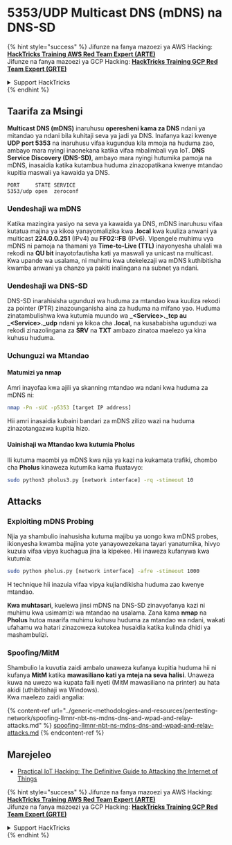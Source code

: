 # 5353/UDP Multicast DNS (mDNS) na DNS-SD

{% hint style="success" %}
Jifunze na fanya mazoezi ya AWS Hacking:<img src="/.gitbook/assets/arte.png" alt="" data-size="line">[**HackTricks Training AWS Red Team Expert (ARTE)**](https://training.hacktricks.xyz/courses/arte)<img src="/.gitbook/assets/arte.png" alt="" data-size="line">\
Jifunze na fanya mazoezi ya GCP Hacking: <img src="/.gitbook/assets/grte.png" alt="" data-size="line">[**HackTricks Training GCP Red Team Expert (GRTE)**<img src="/.gitbook/assets/grte.png" alt="" data-size="line">](https://training.hacktricks.xyz/courses/grte)

<details>

<summary>Support HackTricks</summary>

* Angalia [**mpango wa usajili**](https://github.com/sponsors/carlospolop)!
* **Jiunge na** 💬 [**kikundi cha Discord**](https://discord.gg/hRep4RUj7f) au [**kikundi cha telegram**](https://t.me/peass) au **tufuatilie** kwenye **Twitter** 🐦 [**@hacktricks\_live**](https://twitter.com/hacktricks\_live)**.**
* **Shiriki mbinu za hacking kwa kuwasilisha PRs kwa** [**HackTricks**](https://github.com/carlospolop/hacktricks) na [**HackTricks Cloud**](https://github.com/carlospolop/hacktricks-cloud) github repos.

</details>
{% endhint %}

## **Taarifa za Msingi**

**Multicast DNS (mDNS)** inaruhusu **operesheni kama za DNS** ndani ya mitandao ya ndani bila kuhitaji seva ya jadi ya DNS. Inafanya kazi kwenye **UDP port 5353** na inaruhusu vifaa kugundua kila mmoja na huduma zao, ambayo mara nyingi inaonekana katika vifaa mbalimbali vya IoT. **DNS Service Discovery (DNS-SD)**, ambayo mara nyingi hutumika pamoja na mDNS, inasaidia katika kutambua huduma zinazopatikana kwenye mtandao kupitia maswali ya kawaida ya DNS.
```
PORT     STATE SERVICE
5353/udp open  zeroconf
```
### **Uendeshaji wa mDNS**

Katika mazingira yasiyo na seva ya kawaida ya DNS, mDNS inaruhusu vifaa kutatua majina ya kikoa yanayomalizika kwa **.local** kwa kuuliza anwani ya multicast **224.0.0.251** (IPv4) au **FF02::FB** (IPv6). Vipengele muhimu vya mDNS ni pamoja na thamani ya **Time-to-Live (TTL)** inayonyesha uhalali wa rekodi na **QU bit** inayotofautisha kati ya maswali ya unicast na multicast. Kwa upande wa usalama, ni muhimu kwa utekelezaji wa mDNS kuthibitisha kwamba anwani ya chanzo ya pakiti inalingana na subnet ya ndani.

### **Uendeshaji wa DNS-SD**

DNS-SD inarahisisha ugunduzi wa huduma za mtandao kwa kuuliza rekodi za pointer (PTR) zinazounganisha aina za huduma na mifano yao. Huduma zinatambulishwa kwa kutumia muundo wa **_\<Service>.\_tcp au \_\<Service>.\_udp** ndani ya kikoa cha **.local**, na kusababisha ugunduzi wa rekodi zinazolingana za **SRV** na **TXT** ambazo zinatoa maelezo ya kina kuhusu huduma.

### **Uchunguzi wa Mtandao**

#### **Matumizi ya nmap**

Amri inayofaa kwa ajili ya skanning mtandao wa ndani kwa huduma za mDNS ni:
```bash
nmap -Pn -sUC -p5353 [target IP address]
```
Hii amri inasaidia kubaini bandari za mDNS zilizo wazi na huduma zinazotangazwa kupitia hizo.

#### **Uainishaji wa Mtandao kwa kutumia Pholus**

Ili kutuma maombi ya mDNS kwa njia ya kazi na kukamata trafiki, chombo cha **Pholus** kinaweza kutumika kama ifuatavyo:
```bash
sudo python3 pholus3.py [network interface] -rq -stimeout 10
```
## Attacks

### **Exploiting mDNS Probing**

Njia ya shambulio inahusisha kutuma majibu ya uongo kwa mDNS probes, ikionyesha kwamba majina yote yanayowezekana tayari yanatumika, hivyo kuzuia vifaa vipya kuchagua jina la kipekee. Hii inaweza kufanywa kwa kutumia:
```bash
sudo python pholus.py [network interface] -afre -stimeout 1000
```
H technique hii inazuia vifaa vipya kujiandikisha huduma zao kwenye mtandao.

**Kwa muhtasari**, kuelewa jinsi mDNS na DNS-SD zinavyofanya kazi ni muhimu kwa usimamizi wa mtandao na usalama. Zana kama **nmap** na **Pholus** hutoa maarifa muhimu kuhusu huduma za mtandao wa ndani, wakati ufahamu wa hatari zinazoweza kutokea husaidia katika kulinda dhidi ya mashambulizi.

### Spoofing/MitM

Shambulio la kuvutia zaidi ambalo unaweza kufanya kupitia huduma hii ni kufanya **MitM** katika **mawasiliano kati ya mteja na seva halisi**. Unaweza kuwa na uwezo wa kupata faili nyeti (MitM mawasiliano na printer) au hata akidi (uthibitishaji wa Windows).\
Kwa maelezo zaidi angalia:

{% content-ref url="../generic-methodologies-and-resources/pentesting-network/spoofing-llmnr-nbt-ns-mdns-dns-and-wpad-and-relay-attacks.md" %}
[spoofing-llmnr-nbt-ns-mdns-dns-and-wpad-and-relay-attacks.md](../generic-methodologies-and-resources/pentesting-network/spoofing-llmnr-nbt-ns-mdns-dns-and-wpad-and-relay-attacks.md)
{% endcontent-ref %}

## Marejeleo

* [Practical IoT Hacking: The Definitive Guide to Attacking the Internet of Things](https://books.google.co.uk/books/about/Practical\_IoT\_Hacking.html?id=GbYEEAAAQBAJ\&redir\_esc=y)

{% hint style="success" %}
Jifunze na fanya mazoezi ya AWS Hacking:<img src="/.gitbook/assets/arte.png" alt="" data-size="line">[**HackTricks Training AWS Red Team Expert (ARTE)**](https://training.hacktricks.xyz/courses/arte)<img src="/.gitbook/assets/arte.png" alt="" data-size="line">\
Jifunze na fanya mazoezi ya GCP Hacking: <img src="/.gitbook/assets/grte.png" alt="" data-size="line">[**HackTricks Training GCP Red Team Expert (GRTE)**<img src="/.gitbook/assets/grte.png" alt="" data-size="line">](https://training.hacktricks.xyz/courses/grte)

<details>

<summary>Support HackTricks</summary>

* Angalia [**mpango wa usajili**](https://github.com/sponsors/carlospolop)!
* **Jiunge na** 💬 [**kikundi cha Discord**](https://discord.gg/hRep4RUj7f) au [**kikundi cha telegram**](https://t.me/peass) au **tufuatilie** kwenye **Twitter** 🐦 [**@hacktricks\_live**](https://twitter.com/hacktricks\_live)**.**
* **Shiriki mbinu za hacking kwa kuwasilisha PRs kwa** [**HackTricks**](https://github.com/carlospolop/hacktricks) na [**HackTricks Cloud**](https://github.com/carlospolop/hacktricks-cloud) repos za github.

</details>
{% endhint %}
